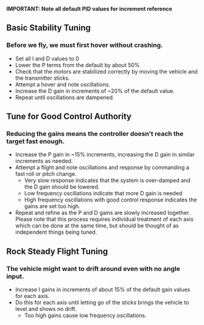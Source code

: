 **IMPORTANT: Note all default PID values for increment reference**


## Basic Stability Tuning
### Before we fly, we must first hover without crashing.
- Set all I and D values to 0 
- Lower the P terms from the default by about 50%
- Check that the motors are stabilized correctly by moving the vehicle and the transmitter sticks. 
- Attempt a hover and note oscillations. 
- Increase the D gain in increments of ~20% of the default value. 
- Repeat until oscillations are dampened. 


## Tune for Good Control Authority
### Reducing the gains means the controller doesn't reach the target fast enough.
- Increase the P gain in ~15% increments, increasing the D gain in similar increments as needed. 
- Attempt a flight and note oscillations and response by commanding a fast roll or pitch change.
    - Very slow response indicates that the system is over-damped and the D gain should be lowered.
    - Low frequency oscillations indicate that more D gain is needed 
    - High frequency oscillations with good control response indicates the gains are set too high.
- Repeat and refine as the P and D gains are slowly increased together. 
Please note that this process requires individual treatment of each axis which can be done at the same
time, but should be thought of as independent things being tuned.


## Rock Steady Flight Tuning
### The vehicle might want to drift around even with no angle input.
- Increase I gains in increments of about 15% of the default gain values for each axis. 
- Do this for each axis until letting go of the sticks brings the vehicle to level and shows no drift.
    - Too high gains cause low frequency oscillations.